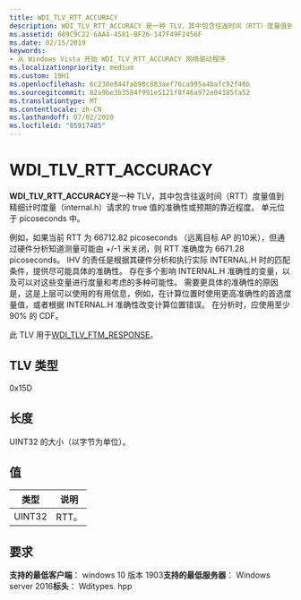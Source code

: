 ```yaml
---
title: WDI_TLV_RTT_ACCURACY
description: WDI_TLV_RTT_ACCURACY 是一种 TLV，其中包含往返时间（RTT）度量值到精细计时度量（INTERNAL.H）请求的 true 值的准确性或预期的靠近程度。
ms.assetid: 689C9C22-6AA4-4581-BF26-147F49F2456F
ms.date: 02/15/2019
keywords:
- 从 Windows Vista 开始 WDI_TLV_RTT_ACCURACY 网络驱动程序
ms.localizationpriority: medium
ms.custom: 19H1
ms.openlocfilehash: 6c238e844fab98c883aef76ca995a4bafc92f46b
ms.sourcegitcommit: 82a9be3b3584f991e5121f8f46a972e04185fa52
ms.translationtype: MT
ms.contentlocale: zh-CN
ms.lasthandoff: 07/02/2020
ms.locfileid: "85917485"
---
```

# <a name="wdi_tlv_rtt_accuracy"></a>WDI_TLV_RTT_ACCURACY

**WDI_TLV_RTT_ACCURACY**是一种 TLV，其中包含往返时间（RTT）度量值到精细计时度量（internal.h）请求的 true 值的准确性或预期的靠近程度。 单元位于 picoseconds 中。

例如，如果当前 RTT 为 66712.82 picoseconds （远离目标 AP 的10米），但通过硬件分析知道测量可能由 +/-1 米关闭，则 RTT 准确度为 6671.28 picoseconds。 IHV 的责任是根据其硬件分析和执行实际 INTERNAL.H 时的匹配条件，提供尽可能具体的准确性。 存在多个影响 INTERNAL.H 准确性的变量，以及可以对这些变量进行度量和考虑的多种可能性。 需要更具体的准确性的原因是，这是上层可以使用的有用信息，例如，在计算位置时使用更高准确性的首选度量值，或者根据 INTERNAL.H 准确性改变计算位置错误。 在分析时，应使用至少90% 的 CDF。 

此 TLV 用于[WDI_TLV_FTM_RESPONSE](wdi-tlv-ftm-response.md)。

## <a name="tlv-type"></a>TLV 类型

0x15D

## <a name="length"></a>长度

UINT32 的大小（以字节为单位）。

## <a name="values"></a>值

| 类型 | 说明 |
| --- | --- |
| UINT32 | RTT。 |

## <a name="requirements"></a>要求

**支持的最低客户端**： windows 10 版本 1903**支持的最低服务器**： Windows server 2016**标头**： Wditypes. hpp
